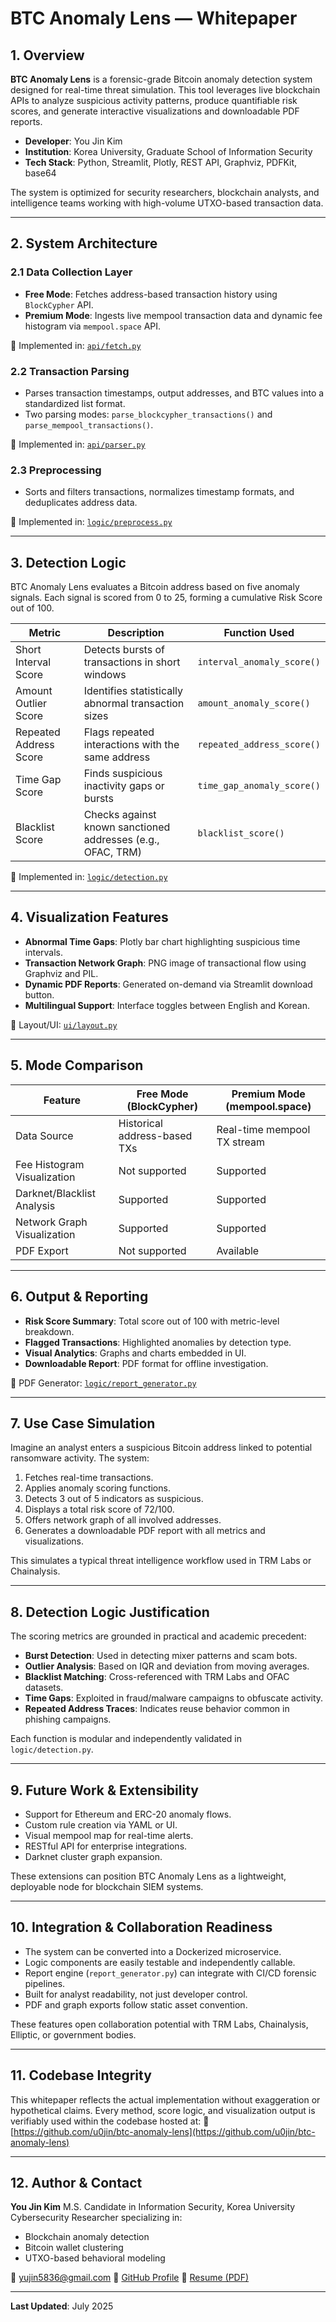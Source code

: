 # BTC Anomaly Lens — Whitepaper

## 1. Overview

**BTC Anomaly Lens** is a forensic-grade Bitcoin anomaly detection system designed for real-time threat simulation. This tool leverages live blockchain APIs to analyze suspicious activity patterns, produce quantifiable risk scores, and generate interactive visualizations and downloadable PDF reports.

* **Developer**: You Jin Kim
* **Institution**: Korea University, Graduate School of Information Security
* **Tech Stack**: Python, Streamlit, Plotly, REST API, Graphviz, PDFKit, base64

The system is optimized for security researchers, blockchain analysts, and intelligence teams working with high-volume UTXO-based transaction data.

---

## 2. System Architecture

### 2.1 Data Collection Layer

* **Free Mode**: Fetches address-based transaction history using `BlockCypher` API.
* **Premium Mode**: Ingests live mempool transaction data and dynamic fee histogram via `mempool.space` API.

📄 Implemented in: [`api/fetch.py`](https://github.com/u0jin/btc-anomaly-lens/blob/main/api/fetch.py)

### 2.2 Transaction Parsing

* Parses transaction timestamps, output addresses, and BTC values into a standardized list format.
* Two parsing modes: `parse_blockcypher_transactions()` and `parse_mempool_transactions()`.

📄 Implemented in: [`api/parser.py`](https://github.com/u0jin/btc-anomaly-lens/blob/main/api/parser.py)

### 2.3 Preprocessing

* Sorts and filters transactions, normalizes timestamp formats, and deduplicates address data.

📄 Implemented in: [`logic/preprocess.py`](https://github.com/u0jin/btc-anomaly-lens/blob/main/logic/preprocess.py)

---

## 3. Detection Logic

BTC Anomaly Lens evaluates a Bitcoin address based on five anomaly signals. Each signal is scored from 0 to 25, forming a cumulative Risk Score out of 100.

| Metric                 | Description                                                 | Function Used              |
| ---------------------- | ----------------------------------------------------------- | -------------------------- |
| Short Interval Score   | Detects bursts of transactions in short windows             | `interval_anomaly_score()` |
| Amount Outlier Score   | Identifies statistically abnormal transaction sizes         | `amount_anomaly_score()`   |
| Repeated Address Score | Flags repeated interactions with the same address           | `repeated_address_score()` |
| Time Gap Score         | Finds suspicious inactivity gaps or bursts                  | `time_gap_anomaly_score()` |
| Blacklist Score        | Checks against known sanctioned addresses (e.g., OFAC, TRM) | `blacklist_score()`        |

📄 Implemented in: [`logic/detection.py`](https://github.com/u0jin/btc-anomaly-lens/blob/main/logic/detection.py)

---

## 4. Visualization Features

* **Abnormal Time Gaps**: Plotly bar chart highlighting suspicious time intervals.
* **Transaction Network Graph**: PNG image of transactional flow using Graphviz and PIL.
* **Dynamic PDF Reports**: Generated on-demand via Streamlit download button.
* **Multilingual Support**: Interface toggles between English and Korean.

📄 Layout/UI: [`ui/layout.py`](https://github.com/u0jin/btc-anomaly-lens/blob/main/ui/layout.py)

---

## 5. Mode Comparison

| Feature                     | Free Mode (BlockCypher)      | Premium Mode (mempool.space) |
| --------------------------- | ---------------------------- | ---------------------------- |
| Data Source                 | Historical address-based TXs | Real-time mempool TX stream  |
| Fee Histogram Visualization | Not supported                | Supported                    |
| Darknet/Blacklist Analysis  | Supported                    | Supported                    |
| Network Graph Visualization | Supported                    | Supported                    |
| PDF Export                  | Not supported                | Available                    |

---

## 6. Output & Reporting

* **Risk Score Summary**: Total score out of 100 with metric-level breakdown.
* **Flagged Transactions**: Highlighted anomalies by detection type.
* **Visual Analytics**: Graphs and charts embedded in UI.
* **Downloadable Report**: PDF format for offline investigation.

📄 PDF Generator: [`logic/report_generator.py`](https://github.com/u0jin/btc-anomaly-lens/blob/main/logic/report_generator.py)

---

## 7. Use Case Simulation

Imagine an analyst enters a suspicious Bitcoin address linked to potential ransomware activity. The system:

1. Fetches real-time transactions.
2. Applies anomaly scoring functions.
3. Detects 3 out of 5 indicators as suspicious.
4. Displays a total risk score of 72/100.
5. Offers network graph of all involved addresses.
6. Generates a downloadable PDF report with all metrics and visualizations.

This simulates a typical threat intelligence workflow used in TRM Labs or Chainalysis.

---

## 8. Detection Logic Justification

The scoring metrics are grounded in practical and academic precedent:

* **Burst Detection**: Used in detecting mixer patterns and scam bots.
* **Outlier Analysis**: Based on IQR and deviation from moving averages.
* **Blacklist Matching**: Cross-referenced with TRM Labs and OFAC datasets.
* **Time Gaps**: Exploited in fraud/malware campaigns to obfuscate activity.
* **Repeated Address Traces**: Indicates reuse behavior common in phishing campaigns.

Each function is modular and independently validated in `logic/detection.py`.

---

## 9. Future Work & Extensibility

* Support for Ethereum and ERC-20 anomaly flows.
* Custom rule creation via YAML or UI.
* Visual mempool map for real-time alerts.
* RESTful API for enterprise integrations.
* Darknet cluster graph expansion.

These extensions can position BTC Anomaly Lens as a lightweight, deployable node for blockchain SIEM systems.

---

## 10. Integration & Collaboration Readiness

* The system can be converted into a Dockerized microservice.
* Logic components are easily testable and independently callable.
* Report engine (`report_generator.py`) can integrate with CI/CD forensic pipelines.
* Built for analyst readability, not just developer control.
* PDF and graph exports follow static asset convention.

These features open collaboration potential with TRM Labs, Chainalysis, Elliptic, or government bodies.

---

## 11. Codebase Integrity

This whitepaper reflects the actual implementation without exaggeration or hypothetical claims. Every method, score logic, and visualization output is verifiably used within the codebase hosted at:
🔗 [https://github.com/u0jin/btc-anomaly-lens](https://github.com/u0jin/btc-anomaly-lens)

---

## 12. Author & Contact

**You Jin Kim**
M.S. Candidate in Information Security, Korea University
Cybersecurity Researcher specializing in:

* Blockchain anomaly detection
* Bitcoin wallet clustering
* UTXO-based behavioral modeling

📧 [yujin5836@gmail.com](mailto:yujin5836@gmail.com)
🔗 [GitHub Profile](https://github.com/u0jin)
📄 [Resume (PDF)](https://github.com/u0jin/btc-anomaly-lens/blob/main/docs/%F0%9F%93%84%20You%20Jin%20Kim%20%E2%80%94%20Resume.pdf)

---

**Last Updated**: July 2025

